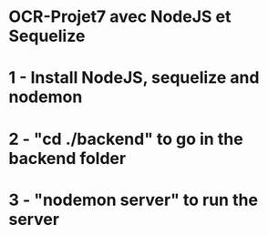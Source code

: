 # OCR-Projet7 avec NodeJS et Sequelize

# 1 - Install NodeJS, sequelize and nodemon

# 2 - "cd ./backend" to go in the backend folder

# 3 - "nodemon server" to run the server